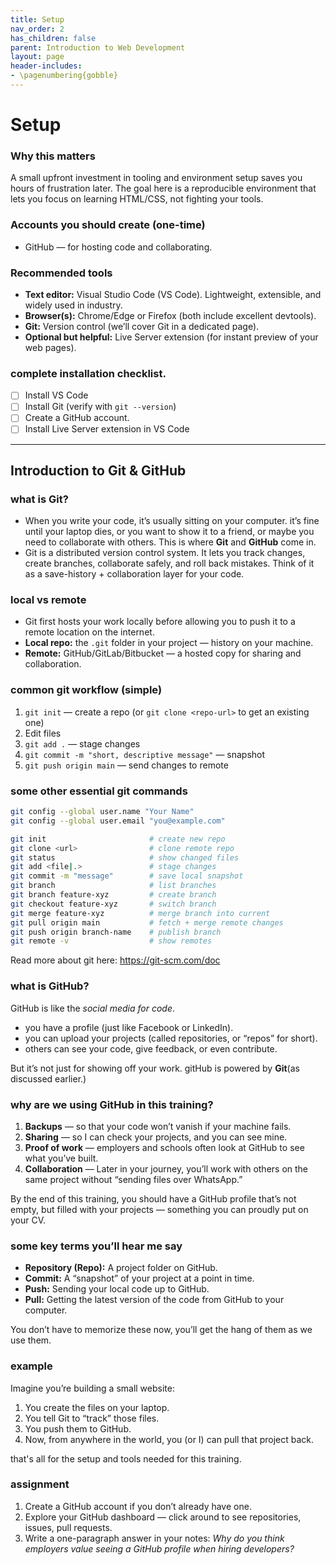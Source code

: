 ```yaml
---
title: Setup
nav_order: 2
has_children: false
parent: Introduction to Web Development
layout: page
header-includes:
- \pagenumbering{gobble}
---
```


# Setup

### Why this matters
A small upfront investment in tooling and environment setup saves you hours of frustration later. The goal here is a reproducible environment that lets you focus on learning HTML/CSS, not fighting your tools.

### Accounts you should create (one-time)
- GitHub — for hosting code and collaborating.

### Recommended tools
- **Text editor:** Visual Studio Code (VS Code). Lightweight, extensible, and widely used in industry.
- **Browser(s):** Chrome/Edge or Firefox (both include excellent devtools).
- **Git:** Version control (we’ll cover Git in a dedicated page).
- **Optional but helpful:** Live Server extension (for instant preview of your web pages).

### complete installation checklist.
- [ ] Install VS Code
- [ ] Install Git (verify with `git --version`)
- [ ] Create a GitHub account.
- [ ] Install Live Server extension in VS Code

---

## Introduction to Git & GitHub

### what is Git?
 - When you write your code, it’s usually sitting on your computer. it’s fine until your laptop dies, or you want to show it to a friend, or maybe you need to collaborate with others. This is where **Git** and **GitHub** come in.  
 - Git is a distributed version control system. It lets you track changes, create branches, collaborate safely, and roll back mistakes. Think of it as a save-history + collaboration layer for your code.

### local vs remote
- Git first hosts your work locally before allowing you to push it to a remote location on the internet.
- **Local repo:** the `.git` folder in your project — history on your machine.
- **Remote:** GitHub/GitLab/Bitbucket — a hosted copy for sharing and collaboration.

### common git workflow (simple)
1. `git init` — create a repo (or `git clone <repo-url>` to get an existing one)
2. Edit files
3. `git add .` — stage changes
4. `git commit -m "short, descriptive message"` — snapshot
5. `git push origin main` — send changes to remote

### some other essential git commands
```bash
git config --global user.name "Your Name"
git config --global user.email "you@example.com"

git init                       # create new repo
git clone <url>                # clone remote repo
git status                     # show changed files
git add <file|.>               # stage changes
git commit -m "message"        # save local snapshot
git branch                     # list branches
git branch feature-xyz         # create branch
git checkout feature-xyz       # switch branch
git merge feature-xyz          # merge branch into current
git pull origin main           # fetch + merge remote changes
git push origin branch-name    # publish branch
git remote -v                  # show remotes
```

Read more about git here: https://git-scm.com/doc

### what is GitHub?
GitHub is like the *social media for code*.  
- you have a profile (just like Facebook or LinkedIn).  
- you can upload your projects (called repositories, or “repos” for short).  
- others can see your code, give feedback, or even contribute.  

But it’s not just for showing off your work. gitHub is powered by **Git**(as discussed earlier.)

### why are we using GitHub in this training?
1. **Backups** — so that your code won’t vanish if your machine fails.  
2. **Sharing** — so I can check your projects, and you can see mine.  
3. **Proof of work** — employers and schools often look at GitHub to see what you’ve built.  
4. **Collaboration** — Later in your journey, you’ll work with others on the same project without “sending files over WhatsApp.”  

By the end of this training, you should have a GitHub profile that’s not empty, but filled with your projects — something you can proudly put on your CV.  

### some key terms you’ll hear me say
- **Repository (Repo):** A project folder on GitHub.  
- **Commit:** A “snapshot” of your project at a point in time.  
- **Push:** Sending your local code up to GitHub.  
- **Pull:** Getting the latest version of the code from GitHub to your computer.  

You don’t have to memorize these now, you’ll get the hang of them as we use them.  

### example  
Imagine you’re building a small website:  
1. You create the files on your laptop.  
2. You tell Git to “track” those files.  
3. You push them to GitHub.  
4. Now, from anywhere in the world, you (or I) can pull that project back.  

that's all for the setup and tools needed for this training.

### assignment  
1. Create a GitHub account if you don’t already have one.  
2. Explore your GitHub dashboard — click around to see repositories, issues, pull requests.  
3. Write a one-paragraph answer in your notes: *Why do you think employers value seeing a GitHub profile when hiring developers?*  

